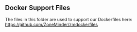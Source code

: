 ## Docker Support Files

The files in this folder are used to support our Dockerfiles here:
https://github.com/ZoneMinder/zmdockerfiles
